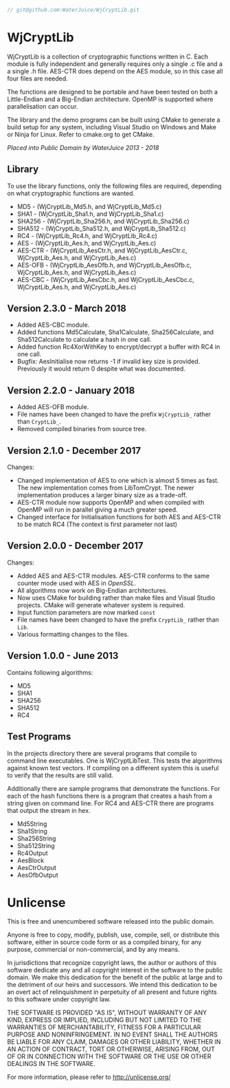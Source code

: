 ```c
// git@github.com:WaterJuice/WjCryptLib.git
```

WjCryptLib
==========

WjCryptLib is a collection of cryptographic functions written in C. Each
module is fully independent and generally requires only a single .c file
and a a single .h file. AES-CTR does depend on the AES module, so in this
case all four files are needed.

The functions are designed to be portable and have been tested on both
a Little-Endian and a Big-Endian architecture. OpenMP is supported where
parallelisation can occur. 

The library and the demo programs can be built using CMake to generate
a build setup for any system, including Visual Studio on Windows and
Make or Ninja for Linux. Refer to cmake.org to get CMake.

*Placed into Public Domain by WaterJuice 2013 - 2018*

Library
-------

To use the library functions, only the following files are required,
depending on what cryptographic functions are wanted.

* MD5 - (WjCryptLib_Md5.h, and WjCryptLib_Md5.c)
* SHA1 - (WjCryptLib_Sha1.h, and WjCryptLib_Sha1.c)
* SHA256 - (WjCryptLib_Sha256.h, and WjCryptLib_Sha256.c)
* SHA512 - (WjCryptLib_Sha512.h, and WjCryptLib_Sha512.c)
* RC4 - (WjCryptLib_Rc4.h, and WjCryptLib_Rc4.c)
* AES - (WjCryptLib_Aes.h, and WjCryptLib_Aes.c)
* AES-CTR - (WjCryptLib_AesCtr.h, and WjCryptLib_AesCtr.c, WjCryptLib_Aes.h,
  and WjCryptLib_Aes.c)
* AES-OFB - (WjCryptLib_AesOfb.h, and WjCryptLib_AesOfb.c, WjCryptLib_Aes.h,
  and WjCryptLib_Aes.c)
* AES-CBC - (WjCryptLib_AesCbc.h, and WjCryptLib_AesCbc.c, WjCryptLib_Aes.h,
  and WjCryptLib_Aes.c)


Version 2.3.0 - March 2018
--------------------------

* Added AES-CBC module.
* Added functions Md5Calculate, Sha1Calculate, Sha256Calculate, and
  Sha512Calculate to calculate a hash in one call.
* Added function Rc4XorWithKey to encrypt/decrypt a buffer with RC4 in
  one call.
* Bugfix: AesInitialise now returns -1 if invalid key size is provided.
  Previously it would return 0 despite what was documented.

Version 2.2.0 - January 2018
----------------------------

* Added AES-OFB module.
* File names have been changed to have the prefix `WjCryptLib_` rather
than `CryptLib_`.
* Removed compiled binaries from source tree.

Version 2.1.0 - December 2017
-----------------------------

Changes:

* Changed implementation of AES to one which is almost 5 times as fast.
The new implementation comes from LibTomCrypt. The newer implementation
produces a larger binary size as a trade-off.
* AES-CTR module now supports OpenMP and when compiled with OpenMP will
run in parallel giving a much greater speed.
* Changed interface for Initialisation functions for both AES and AES-CTR
to be match RC4 (The context is first parameter not last)

Version 2.0.0 - December 2017
-----------------------------

Changes:

* Added AES and AES-CTR modules. AES-CTR conforms to the same counter
mode used with AES in *OpenSSL*.
* All algorithms now work on Big-Endian architectures.
* Now uses CMake for building rather than make files and Visual Studio
projects. CMake will generate whatever system is required.
* Input function parameters are now marked `const`
* File names have been changed to have the prefix `CryptLib_` rather
than `Lib`.
* Various formatting changes to the files.

Version 1.0.0 - June 2013
-------------------------

Contains following algorithms:

* MD5
* SHA1
* SHA256
* SHA512
* RC4

Test Programs
-------------

In the projects directory there are several programs that compile to
command line executables. One is WjCryptLibTest. This tests the algorithms
against known test vectors. If compiling on a different system this
is useful to verify that the results are still valid.

Additionally there are sample programs that demonstrate the functions. For
each of the hash functions there is a program that creates a hash from a
string given on command line. For RC4 and AES-CTR there are programs that
output the stream in hex.

* Md5String
* Sha1String
* Sha256String
* Sha512String
* Rc4Output
* AesBlock
* AesCtrOutput
* AesOfbOutput

Unlicense
=========

This is free and unencumbered software released into the public domain.

Anyone is free to copy, modify, publish, use, compile, sell, or
distribute this software, either in source code form or as a compiled
binary, for any purpose, commercial or non-commercial, and by any
means.

In jurisdictions that recognize copyright laws, the author or authors
of this software dedicate any and all copyright interest in the
software to the public domain. We make this dedication for the benefit
of the public at large and to the detriment of our heirs and
successors. We intend this dedication to be an overt act of
relinquishment in perpetuity of all present and future rights to this
software under copyright law.

THE SOFTWARE IS PROVIDED "AS IS", WITHOUT WARRANTY OF ANY KIND,
EXPRESS OR IMPLIED, INCLUDING BUT NOT LIMITED TO THE WARRANTIES OF
MERCHANTABILITY, FITNESS FOR A PARTICULAR PURPOSE AND NONINFRINGEMENT.
IN NO EVENT SHALL THE AUTHORS BE LIABLE FOR ANY CLAIM, DAMAGES OR
OTHER LIABILITY, WHETHER IN AN ACTION OF CONTRACT, TORT OR OTHERWISE,
ARISING FROM, OUT OF OR IN CONNECTION WITH THE SOFTWARE OR THE USE OR
OTHER DEALINGS IN THE SOFTWARE.

For more information, please refer to <http://unlicense.org/>

